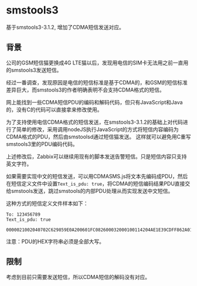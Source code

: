 # smstools3

基于smstools3-3.1.2, 增加了CDMA短信发送对应。

## 背景

公司的GSM短信猫更换成4G LTE猫以后，发现用电信的SIM卡无法用之前一直用的smstools3发送短信。

经过一番调查，发现原因是电信的短信标准是基于CDMA的，和GSM的短信标准差异巨大，而smstools3的作者明确表明不会支持CDMA格式的短信。

网上能找到一些CDMA短信PDU的编码和解码代码，但只有JavaScript和Java的，没有C的代码可以直接拿来修改使用。

为了支持使用电信CDMA格式的短信发送，在smstools3-3.1.2的基础上对代码进行了简单的修改，采用调用nodeJS执行JavaScript的方式将短信内容编码为CDMA格式的PDU，然后由smstoolsd通过短信猫发送。
这样就可以避免用C重写smstools3里的PDU编码代码。

上述修改后，Zabbix可以继续用现有的脚本发送告警短信。只是短信内容只支持英文字符。

如果需要实现中文的短信发送，可以用CDMASMS.js将文本先编码成PDU，然后在短信定义文件中设置`Text_is_pdu: true`，将CDMA的短信编码结果PDU直接交给smstools发送，跳过smstools的内部PDU处理从而实现发送中文短信。

这种方式的短信定义文件样本如下：

```
To: 123456789
Text_is_pdu: true

0000021002040702C629859E0A200601FC082600032000100114204AE1E39CDFF862A01CCB8A7433248BB42180100306220828173216080100
```

注意：PDU的HEX字符串必须是全部大写。

## 限制

考虑到目前只需要发送短信，所以CDMA短信的解码没有对应。